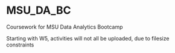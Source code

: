 # MSU_DA_BC
Coursework for MSU Data Analytics Bootcamp

Starting with W5, activities will not all be uploaded, due to filesize constraints
